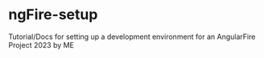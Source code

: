 # ngFire-setup
Tutorial/Docs for setting up a development environment for an AngularFire Project 2023 by ME
